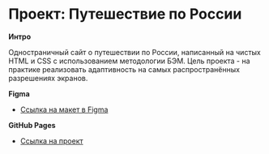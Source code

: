 # Проект: Путешествие по России

**Интро**

Одностраничный сайт о путешествии по России, написанный на чистых HTML и CSS с использованием методологии БЭМ.
Цель проекта - на практике реализовать адаптивность на самых распространённых разрешениях экранов.

**Figma**

* [Ссылка на макет в Figma](https://www.figma.com/file/5S2WSbEFL6awjVWJ0NWL8Q/Sprint-3_-Russia-_-desktop-mobile?node-id=28503%3A0)

**GitHub Pages**

* [Ссылка на проект](https://memocintiq.github.io/russian-travel/)
